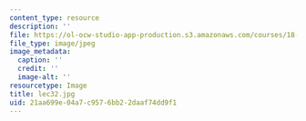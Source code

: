 ```yaml
---
content_type: resource
description: ''
file: https://ol-ocw-studio-app-production.s3.amazonaws.com/courses/18-01sc-single-variable-calculus-fall-2010/21aa699e04a7c9576bb22daaf74dd9f1_lec32.jpg
file_type: image/jpeg
image_metadata:
  caption: ''
  credit: ''
  image-alt: ''
resourcetype: Image
title: lec32.jpg
uid: 21aa699e-04a7-c957-6bb2-2daaf74dd9f1
---
```

